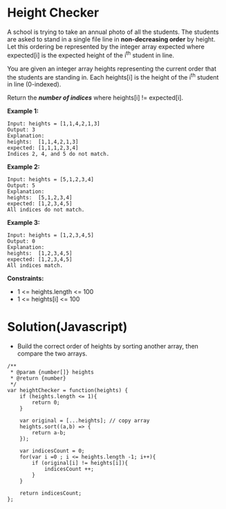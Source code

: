 # Height Checker 
A school is trying to take an annual photo of all the students. The students are asked to stand in a single file line in **non-decreasing order** by height. Let this ordering be represented by the integer array expected where expected[i] is the expected height of the i<sup>th</sup> student in line.

You are given an integer array heights representing the current order that the students are standing in. Each heights[i] is the height of the i<sup>th</sup> student in line (0-indexed).

Return the **_number of indices_** where heights[i] != expected[i].

 

**Example 1:**
```
Input: heights = [1,1,4,2,1,3]
Output: 3
Explanation: 
heights:  [1,1,4,2,1,3]
expected: [1,1,1,2,3,4]
Indices 2, 4, and 5 do not match.
```

**Example 2:**
```
Input: heights = [5,1,2,3,4]
Output: 5
Explanation:
heights:  [5,1,2,3,4]
expected: [1,2,3,4,5]
All indices do not match.
```

**Example 3:**
```
Input: heights = [1,2,3,4,5]
Output: 0
Explanation:
heights:  [1,2,3,4,5]
expected: [1,2,3,4,5]
All indices match.
```

**Constraints:**

* 1 <= heights.length <= 100
* 1 <= heights[i] <= 100

# Solution(Javascript)
* Build the correct order of heights by sorting another array, then compare the two arrays.
  
```
/**
 * @param {number[]} heights
 * @return {number}
 */
var heightChecker = function(heights) {
    if (heights.length <= 1){
        return 0;
    }
    
    var original = [...heights]; // copy array
    heights.sort((a,b) => {
        return a-b;
    });

    var indicesCount = 0;
    for(var i =0 ; i <= heights.length -1; i++){
        if (original[i] != heights[i]){
            indicesCount ++;
        }
    }

    return indicesCount;
};
```
